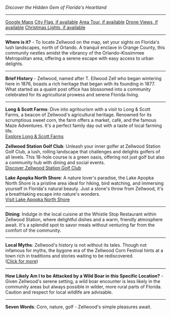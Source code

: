 *Discover the Hidden Gem of Florida's Heartland*

---

[Google Maps](https://www.google.com/maps/place/Zellwood,+FL/data=!3m1!1e3)
[City Flag, if available](https://www.google.com/search?tbm=isch&q=Zellwood+FL+Flag+Picture)
[Area Tour, if available](https://www.youtube.com/results?search_query=Zellwood+FL+4k+tour)
[Drone Views, if available](https://www.youtube.com/results?search_query=Zellwood+FL+4k+drone)
[Christmas Lights, if available](https://www.youtube.com/results?search_query=Zellwood+FL+christmas+lights&sp=CAI%253D)

---

**Where is it?** - To locate Zellwood on the map, set your sights on Florida's lush landscapes, north of Orlando. A tranquil enclave in Orange County, this community nestles amidst the vibrancy of the Orlando–Kissimmee Metropolitan area, offering a serene escape with easy access to urban delights.

---

**Brief History** - Zellwood, named after T. Ellwood Zell who began wintering here in 1876, boasts a rich heritage that began with its founding in 1877. What started as a quaint post office has blossomed into a community celebrated for its agricultural prowess and serene Florida living.

---

**Long & Scott Farms**: Dive into agritourism with a visit to Long & Scott Farms, a beacon of Zellwood's agricultural heritage. Renowned for its scrumptious sweet corn, the farm offers a market, café, and the famous Maze Adventures. It's a perfect family day out with a taste of local farming life.  
[Explore Long & Scott Farms](https://www.youtube.com/results?search_query=Zellwood+FL+Long+Scott+Farms)

**Zellwood Station Golf Club**: Unleash your inner golfer at Zellwood Station Golf Club, a lush, rolling landscape that challenges and delights golfers of all levels. This 18-hole course is a green oasis, offering not just golf but also a community hub with dining and social events.  
[Discover Zellwood Station Golf Club](https://www.youtube.com/results?search_query=Zellwood+FL+Zellwood+Station+Golf+Club)

**Lake Apopka North Shore**: A nature lover's paradise, the Lake Apopka North Shore is a pristine area ideal for hiking, bird watching, and immersing yourself in Florida's natural beauty. Just a stone's throw from Zellwood, it's a breathtaking escape into nature's wonders.  
[Visit Lake Apopka North Shore](https://www.youtube.com/results?search_query=Lake+Apopka+North+Shore)

---

**Dining**: Indulge in the local cuisine at the Whistle Stop Restaurant within Zellwood Station, where delightful dishes and a warm, friendly atmosphere await. It's a splendid spot to savor meals without venturing far from the comfort of the community.

---

**Local Myths**: Zellwood's history is not without its tales. Though not infamous for myths, the bygone era of the Zellwood Corn Festival hints at a town rich in traditions and stories waiting to be rediscovered.  
([Click for more](https://www.google.com/search?q=Zellwood+FL+corn+festival))

---

**How Likely Am I to be Attacked by a Wild Boar in this Specific Location?** - Given Zellwood's serene setting, a wild boar encounter is less likely in the community areas but always possible in wilder, more rural parts of Florida. Caution and respect for local wildlife are advisable.

---

**Seven Words**: Corn, nature, golf - Zellwood's simple pleasures await.